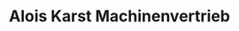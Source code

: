 ---
title: "Alois Karst Machinenvertrieb"
url: /mayen/alois-karst-machinenvertrieb/
shop: Landwirtschaftlich
---